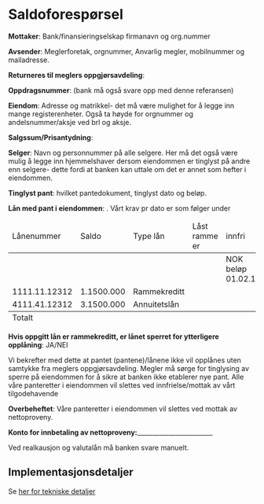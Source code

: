 # Saldoforespørsel

**Mottaker**: Bank/finansieringselskap firmanavn og org.nummer

**Avsender**: Meglerforetak, orgnummer, Anvarlig megler, mobilnummer og mailadresse.

**Returneres til meglers oppgjørsavdeling**:

**Oppdragsnummer**: (bank må også svare opp med denne referansen)

**Eiendom**: Adresse og matrikkel- det må være mulighet for å legge inn mange registerenheter. Også ta høyde for orgnummer og andelsnummer/aksje ved brl og aksje.

**Salgssum/Prisantydning**:

**Selger**: Navn og personnummer på alle selgere. Her må det også være mulig å legge inn hjemmelshaver dersom eiendommen er tinglyst på andre enn selgere- dette fordi at banken kan uttale om det er annet som hefter i eiendommen.

**Tinglyst pant**: hvilket pantedokument, tinglyst dato og beløp.

**Lån med pant i eiendommen**: . Vårt krav pr dato er som følger under
<table><thead><tr><td>Lånenummer</td><td>Saldo</td><td>Type lån</td><td>Låst ramme er</td><td>innfri</td><td>Innfri</td><td>innfri</td></tr></thead><tbody><tr><td></td><td></td><td></td><td></td><td>NOK beløp 01.02.18</td><td>NOK beløp 01.02.18</td><td>NOK beløp 01.02.18</td></tr>
<tr><td>1111.11.12312</td><td>1.1500.000</td><td>Rammekreditt</td><td></td><td></td><td></td><td></td></tr>
<tr><td>4111.41.12312</td><td>3.1500.000</td><td>Annuitetslån</td><td></td><td></td><td></td><td></td></tr>
</tbody>
<tfoot><tr><td colspan="7">Totalt</td></tfoot>
</table>
 
			
			
**Hvis oppgitt lån er rammekreditt, er lånet sperret for ytterligere opplåning**: JA/NEI

Vi bekrefter med dette at pantet (pantene)/lånene ikke vil opplånes uten samtykke fra meglers oppgjørsavdeling. Megler må sørge for tinglysing av sperre på eiendommen for å sikre at banken ikke etablerer nye pant. Alle våre panteretter i eiendommen vil slettes ved innfrielse/mottak av vårt tilgodehavende

**Overbeheftet**: Våre panteretter i eiendommen vil slettes ved mottak av nettoproveny.

**Konto for innbetaling av nettoproveny:**________________________


Ved realkausjon og valutalån må banken svare manuelt. 


## Implementasjonsdetaljer
Se [her for tekniske detaljer](resgjeldsoppgave.md)